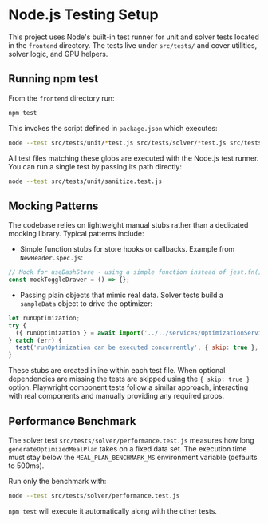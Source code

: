 # Node.js Testing Setup

This project uses Node's built-in test runner for unit and solver tests located in the `frontend` directory. The tests live under `src/tests/` and cover utilities, solver logic, and GPU helpers.

## Running npm test

From the `frontend` directory run:

```bash
npm test
```

This invokes the script defined in `package.json` which executes:

```bash
node --test src/tests/unit/*test.js src/tests/solver/*test.js src/tests/gpu/*test.mjs
```

All test files matching these globs are executed with the Node.js test runner. You can run a single test by passing its path directly:

```bash
node --test src/tests/unit/sanitize.test.js
```

## Mocking Patterns

The codebase relies on lightweight manual stubs rather than a dedicated mocking library. Typical patterns include:

- Simple function stubs for store hooks or callbacks. Example from `NewHeader.spec.js`:

```javascript
// Mock for useDashStore - using a simple function instead of jest.fn()
const mockToggleDrawer = () => {};
```

- Passing plain objects that mimic real data. Solver tests build a `sampleData` object to drive the optimizer:

```javascript
let runOptimization;
try {
  ({ runOptimization } = await import('../../services/OptimizationService.js'));
} catch (err) {
  test('runOptimization can be executed concurrently', { skip: true }, () => {});
}
```

These stubs are created inline within each test file. When optional dependencies are missing the tests are skipped using the `{ skip: true }` option. Playwright component tests follow a similar approach, interacting with real components and manually providing any required props.

## Performance Benchmark

The solver test `src/tests/solver/performance.test.js` measures how long
`generateOptimizedMealPlan` takes on a fixed data set. The execution time
must stay below the `MEAL_PLAN_BENCHMARK_MS` environment variable (defaults to
500ms).

Run only the benchmark with:

```bash
node --test src/tests/solver/performance.test.js
```

`npm test` will execute it automatically along with the other tests.
